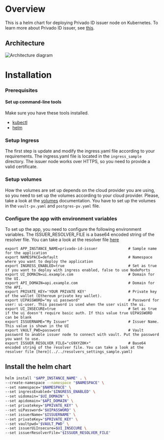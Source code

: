 # Overview

This is a helm chart for deploying Privado ID issuer node on Kubernetes.
To learn more about Privado ID issuer, see [this](https://docs.privado.id/docs/issuer/issuer-overview).

## Architecture

![Architecture diagram](resources/optimism-id-issuer-k8s-app-architecture.png)

# Installation

### Prerequisites

#### Set up command-line tools

Make sure you have these tools installed.

- [kubectl](https://kubernetes.io/docs/reference/kubectl/overview/)
- [helm](https://helm.sh/)

### Setup Ingress

The first step is update and modify the ingress.yaml file according to your requirements. The ingress.yaml file is located in the `ingress_sample` directory.
The issuer node works over HTTPS, so you need to provide a valid certificate.

### Setup volumes

How the volumes are set up depends on the cloud provider you are using, so you need to set up the volumes according to your cloud provider. Please, take a look at the [volumes](https://kubernetes.io/docs/concepts/storage/volumes/) documentation. You have to set up the volumes in the `vault-pv.yaml` and `postgres-pv.yaml` file.

### Configure the app with environment variables

To set up the app, you need to configure the following environment variables.
The ISSUER_RESOLVER_FILE is a base64 encoded string of the resolver file. You can take a look at the resolver file [here](../../resolvers_settings_sample.yaml)

```shell
export APP_INSTANCE_NAME=privado-id-issuer              # Sample name for the application
export NAMESPACE=default                                # Namespace where you want to deploy the application
export INGRESS_ENABLED=true                             # Set as true if you want to deploy with ingress enabled, false to use NodePorts
export UI_DOMAIN=ui.example.com                         # Domain for the UI.
export API_DOMAIN=api.example.com                       # Domain for the API.
export PRIVATE_KEY='YOUR PRIVATE KEY'                   # Private key of the wallet (Ethereum private key wallet).
export UIPASSWORD="my ui password"                      # Password for user: ui-user. This password is used when the user visit the ui.
export UI_INSECURE=true                                 # Set as true if the ui doesn't require basic auth. If this value true UIPASSWORD can be blank
export ISSUERNAME="My Issuer"                           # Issuer Name. This value is shown in the UI
export VAULT_PWD=password                               # Vault password to anable issuer node to connect with vault. Put the password you want to use.
export ISSUER_RESOLVER_FILE="cG9XYZ0K+"                 # Base64 encoded string of the resolver file. You can take a look at the resolver file [here](../../resolvers_settings_sample.yaml)
```

## Install the helm chart

```bash
helm install "$APP_INSTANCE_NAME" . \
--create-namespace --namespace "$NAMESPACE" \
--set namespace="$NAMESPACE" \
--set ingressEnabled="$INGRESS_ENABLED" \
--set uidomain="$UI_DOMAIN" \
--set apidomain="$API_DOMAIN" \
--set privatekey="$PRIVATE_KEY" \
--set uiPassword="$UIPASSWORD" \
--set issuerName="$ISSUERNAME" \
--set privateKey="$PRIVATE_KEY" \
--set vaultpwd="$VAULT_PWD" \
--set issuerUiInsecure=$UI_INSECURE \
--set issuerResolverFile="$ISSUER_RESOLVER_FILE"
```
